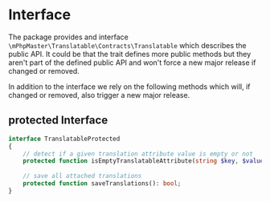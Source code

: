 # Interface

The package provides and interface `\mPhpMaster\Translatable\Contracts\Translatable` which describes the public API. It could be that the trait defines more public methods but they aren't part of the defined public API and won't force a new major release if changed or removed.

In addition to the interface we rely on the following methods which will, if changed or removed, also trigger a new major release.

## protected Interface

```php
interface TranslatableProtected
{
    // detect if a given translation attribute value is empty or not
    protected function isEmptyTranslatableAttribute(string $key, $value): bool;
    
    // save all attached translations
    protected function saveTranslations(): bool;
}
```



